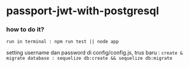 # passport-jwt-with-postgresql
### how to do it?

```run in terminal : npm run test || node app```

setting username dan password di config/config.js, 
trus baru :
```create & migrate database : sequelize db:create && sequelize db:migrate```
